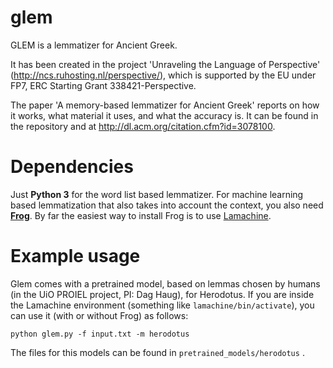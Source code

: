 # glem
GLEM is a lemmatizer for Ancient Greek.  

It has been created in the project 'Unraveling the Language of Perspective' (http://ncs.ruhosting.nl/perspective/), which is supported by the EU under FP7, ERC Starting Grant 338421-Perspective. 

The paper 'A memory-based lemmatizer for Ancient Greek' reports on how it works, what material it uses, and what the accuracy is. It can be found in the repository and at http://dl.acm.org/citation.cfm?id=3078100. 

Dependencies
============

Just **Python 3** for the word list based lemmatizer. For machine learning based lemmatization that also takes into account the context, you also need **[Frog](https://languagemachines.github.io/frog/)**. By far the easiest way to install Frog is to use [Lamachine](https://proycon.github.io/LaMachine/).

Example usage
=============

Glem comes with a pretrained model, based on lemmas chosen by humans (in the UiO PROIEL project, PI: Dag Haug), for Herodotus. If you are inside the Lamachine environment (something like ```lamachine/bin/activate```), you can use it (with or without Frog) as follows:

```python glem.py -f input.txt -m herodotus```

The files for this models can be found in ```pretrained_models/herodotus``` . 
